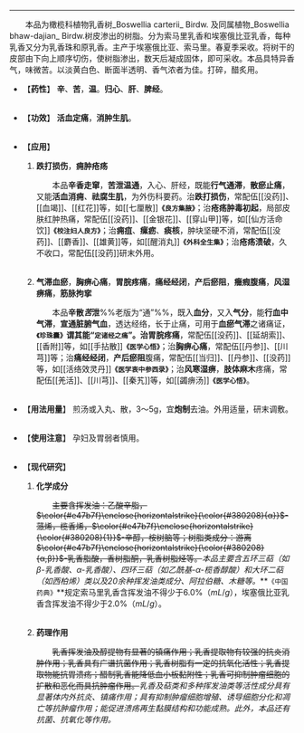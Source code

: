 ---
&emsp;&emsp;本品为橄榄科植物乳香树_Boswellia carterii_ Birdw. 及同属植物_Boswellia bhaw<dfn>*-*</dfn>dajian_ Birdw.树皮渗出的树脂。分为索马里乳香和埃塞俄比亚乳香，每种乳香又分为乳香珠和原乳香。主产于埃塞俄比亚、索马里。春夏季采收。将树干的皮部由下向上顺序切伤，使树脂渗出，数天后凝成固体，即可采收。本品具特异香气，味微苦。以淡黄白色、断面半透明、香气浓者为佳。打碎，醋炙用。

- 【**药性**】
	**辛**、**苦**，**温**。**归心**、**肝**、**脾经**。<br></br>

- 【**功效**】
	**活血定痛**，**消肿生肌**。<br></br>

- 【**应用**】
	1. **跌打损伤**，**痈肿疮疡** 
		
		&emsp;&emsp;本品**辛香走窜**，**苦泄温通**，入心、肝经，既能**行气通滞**，**散瘀止痛**，又能**活血消痈**<dfn>、</dfn>**祛腐生肌**，为外伤科要药。治**跌打损伤**，常配伍[[没药]]、[[血竭]]、[[红花]]等，如[[七厘散]]**`《良方集腋》`**；治**疮疡肿毒初起**，局部皮肤红肿热痛，常配伍[[没药]]、[[金银花]]、[[穿山甲]]等，如[[仙方活命饮]]**`《校注妇人良方》`**；治**痈疽**、**瘰疬**、**痰核**，肿块坚硬不消，常配伍[[没药]]、[[麝香]]、[[雄黄]]等，如[[醒消丸]]**`《外科全生集》`**；治**疮疡溃破**，久不收口，常配伍[[没药]]研末外用。<br></br>
	
	2. **气滞血瘀**，**胸痹心痛**，**胃脘疼痛**，**痛经经闭**，**产后瘀阻**，**癥瘕腹痛**，**风湿痹痛**，**筋脉拘挛**
		
		&emsp;&emsp;本品**辛散<dfn>苦</dfn>泄**%%老版为“通”%%，既入**血分**，又入**气分**，能**行血中气滞**，**宣通脏腑气血**，透达经络，长于止痛，可用于**血瘀气滞**之诸痛证，**`《珍珠囊》`**谓其能“`定诸经之痛`”。治**胃脘疼痛**，常配伍[[没药]]、[[延胡索]]、[[香附]]等，如[[手拈散]]**`《医学心悟》`**；治**胸痹心痛**，常配伍[[丹参]]、[[川芎]]等；治**痛经经闭**，**产后瘀阻**腹痛，常配伍[[当归]]、[[丹参]]、[[没药]]等，如[[活络效灵丹]]**`《医学衷中参西录》`**；治**风寒湿痹**，**肢体麻木**疼痛，常配伍[[羌活]]、[[川芎]]、[[秦艽]]等，如[[蠲痹汤]]**`《医学心悟》`**。<br></br>

- 【**用法用量**】
	煎汤或入丸、散，3～5g，宜**炮制**去油。外用适量，研末调敷。<br></br>

- 【**使用注意**】
	孕妇及胃弱者慎用。<br></br>

- 【**现代研究**】
	1. **化学成分**
		
		&emsp;&emsp;~~主要含挥发油：乙酸辛脂，$\color{#e47b7f}\enclose{horizontalstrike}{\color{#380208}{α}}$-蒎烯，榄香烯，$\color{#e47b7f}\enclose{horizontalstrike}{\color{#380208}{1}}$-辛醇，桉树脑等；树脂类成分：游离$\color{#e47b7f}\enclose{horizontalstrike}{\color{#380208}{α,β}}$-乳香脂酸，香树脂酮，乳香树脂烃等。~~<dfn>本品主要含五环三萜（如$\beta$-乳香酸、$\alpha$-乳香酸）、四环三萜（如乙酰基-$\alpha$-榄香醇酸）和大环二萜（如西柏烯）类以及20余种挥发油类成分、阿拉伯糖、木糖等。</dfn>**`《中国药典》`**规定索马里乳香含挥发油不得少于6.0%（$mL/g$），埃塞俄比亚乳香含挥发油不得少于2.0%（$mL/g$）。<br></br>
	
	2. **药理作用**
		
		&emsp;&emsp;~~乳香挥发油及醇提物有显著的镇痛作用；乳香提取物有较强的抗炎消肿作用；乳香具有广谱抗菌作用；乳香树脂有一定的抗氧化活性；乳香提取物能抗胃溃疡；醋制乳香能降低血小板黏附性；乳香可抑制肿瘤细胞的扩散和恶化而具抗肿瘤作用。~~<dfn>乳香及萜类和多种挥发油类等活性成分具有显著体内外抗炎、镇痛作用；具有抑制肿瘤细胞增殖、诱导细胞分化和凋亡等抗肿瘤作用；能促进溃疡再生黏膜结构和功能成熟。此外，本品还有抗菌、抗氧化等作用。</dfn>